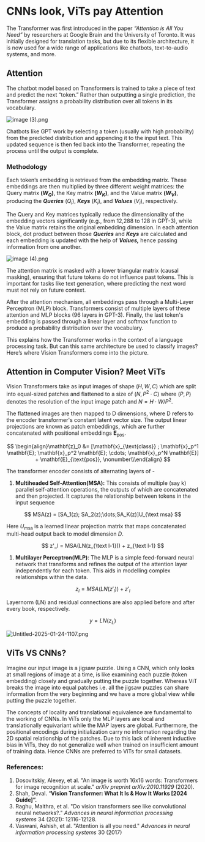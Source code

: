 # CNNs look, ViTs pay Attention

The Transformer was first introduced in the paper *“Attention is All You Need”* by researchers at Google Brain and the University of Toronto. It was initially designed for translation tasks, but due to its flexible architecture, it is now used for a wide range of applications like chatbots, text-to-audio systems, and more.

## Attention

The chatbot model based on Transformers is trained to take a piece of text and predict the next “token.” Rather than outputting a single prediction, the Transformer assigns a probability distribution over all tokens in its vocabulary.

![image (3).png](image_(3).png)

Chatbots like GPT work by selecting a token (usually with high probability) from the predicted distribution and appending it to the input text. This updated sequence is then fed back into the Transformer, repeating the process until the output is complete.

### Methodology

Each token’s embedding is retrieved from the embedding matrix. These embeddings are then multiplied by three different weight matrices: the Query matrix **($W_Q$)**, the Key matrix **($W_K$)**, and the Value matrix **($W_V$)**, producing the ***Queries*** ($Q_i$), ***Keys*** ($K_i$), and ***Values*** ($V_i$), respectively.

The Query and Key matrices typically reduce the dimensionality of the embedding vectors significantly (e.g., from 12,288 to 128 in GPT-3), while the Value matrix retains the original embedding dimension.
In each attention block, dot product between those ***Queries*** and ***Keys*** are calculated and each embedding is updated with the help of ***Values,*** hence passing information from one another.

![image (4).png](image_(4).png)

The attention matrix is masked with a lower triangular matrix (causal masking), ensuring that future tokens do not influence past tokens. This is important for tasks like text generation, where predicting the next word must not rely on future context.

After the attention mechanism, all embeddings pass through a Multi-Layer Perceptron (MLP) block. Transformers consist of multiple layers of these attention and MLP blocks (96 layers in GPT-3). Finally, the last token's embedding is passed through a linear layer and softmax function to produce a probability distribution over the vocabulary.

This explains how the Transformer works in the context of a language processing task. But can this same architecture be used to classify images? Here’s where Vision Transformers come into the picture.

## Attention in Computer Vision? Meet ViTs

Vision Transformers take as input images of shape $(H,W,C)$ which are split into equal-sized patches and flattened to a size of $(N, P^2 \cdot C)$ where $(P,P)$ denotes the resolution of the input image patch and $N = H \cdot W/P^2$.

The flattened images are then mapped to D dimensions, where D refers to the encoder transformer's constant latent vector size. The output linear projections are known as patch embeddings, which are further concatenated with positional embeddings $\mathbf{E}_{\text{pos}}$.

$$
\begin{align}\mathbf{z}_0 &= [\mathbf{x}_{\text{class}} ;  \mathbf{x}_p^1 \mathbf{E}; \mathbf{x}_p^2 \mathbf{E}; \cdots; \mathbf{x}_p^N \mathbf{E}] + \mathbf{E}_{\text{pos}}, \nonumber\\\end{align}
$$

The transformer encoder consists of alternating layers of -

1. **Multiheaded Self-Attention(MSA):** This consists of multiple (say k) parallel self-attention operations, the outputs of which are concatenated and then projected. It captures the relationship between tokens in the input sequence

$$
MSA(z) = [SA_1(z); SA_2(z);\dots;SA_K(z)]U_{\text msa}
$$

     

Here $U_\text{msa}$ is a learned linear projection matrix that maps concatenated multi-head output back to model dimension $D$.

$$
z'_l = MSA(LN(z_{\text l-1})) + z_{\text l-1}
$$

1. **Multilayer Perceptron(MLP)**: The MLP is a simple feed-forward neural network that transforms and refines the output of the attention layer independently for each token. This aids in modelling complex relationships within the data.

$$
z_l = MSA(LN(z'_l)) + z'_l         
$$

Layernorm (LN) and residual connections are also applied before and after every book, respectively.

$$
y = LN(z_L)
$$

![Untitled-2025-01-24-1107.png](Untitled-2025-01-24-1107.png)

## ViTs VS CNNs?

Imagine our input image is a jigsaw puzzle. Using a CNN, which only looks at small regions of image at a time, is like examining each puzzle (token embedding) closely and gradually putting the puzzle together. Whereas ViT breaks the image into equal patches i.e. all the jigsaw puzzles can share information from the very beginning and we have a more global view while putting the puzzle together.

The concepts of locality and translational equivalence are fundamental to the working of CNNs. In ViTs only the MLP layers are local and translationally equivariant while the MAP layers are global. Furthermore, the positional encodings during initialization carry no information regarding the 2D spatial relationship of the patches.  Due to this lack of inherent inductive bias in ViTs, they do not generalize well when trained on insufficient amount of training data. Hence CNNs are preferred to ViTs for small datasets.

### References:

1. Dosovitskiy, Alexey, et al. "An image is worth 16x16 words: Transformers for image recognition at scale." *arXiv preprint arXiv:2010.11929* (2020).
2. Shah, Deval. “**Vision Transformer: What It Is & How It Works [2024 Guide]”.**
3. Raghu, Maithra, et al. "Do vision transformers see like convolutional neural networks?." *Advances in neural information processing systems* 34 (2021): 12116-12128.
4. Vaswani, Ashish, et al. "Attention is all you need." *Advances in neural information processing systems* 30 (2017)